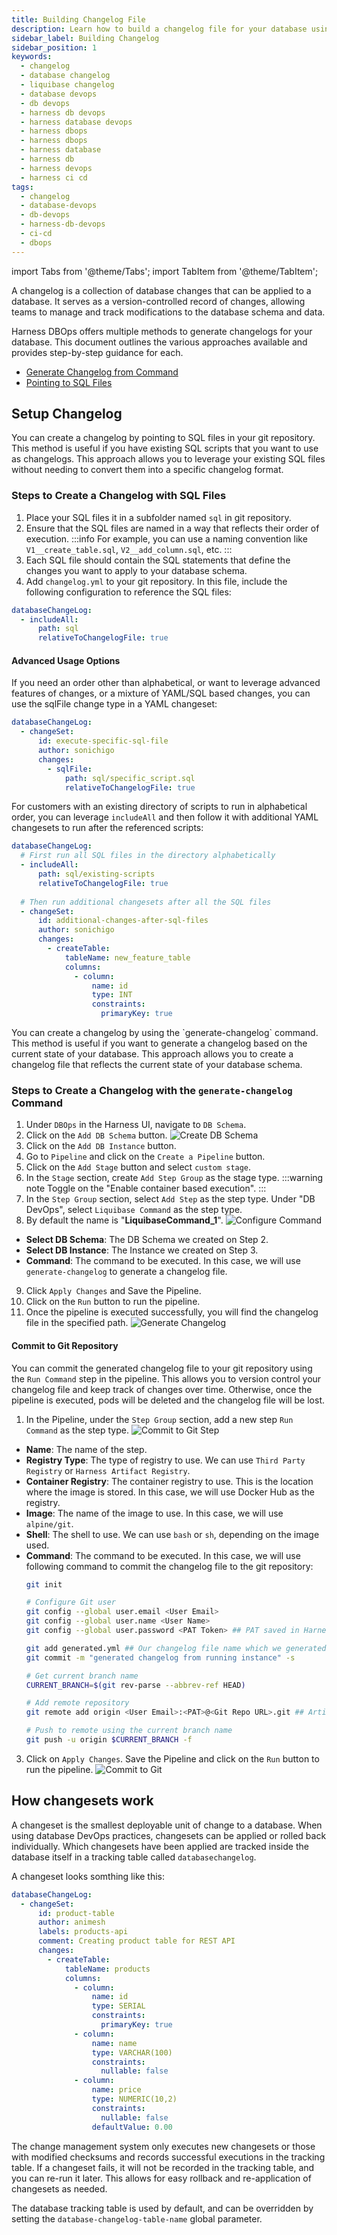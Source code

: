 ```yaml
---
title: Building Changelog File
description: Learn how to build a changelog file for your database using Harness DBOps.
sidebar_label: Building Changelog
sidebar_position: 1
keywords:
  - changelog
  - database changelog
  - liquibase changelog
  - database devops
  - db devops
  - harness db devops
  - harness database devops
  - harness dbops
  - harness dbops
  - harness database
  - harness db
  - harness devops
  - harness ci cd
tags:
  - changelog
  - database-devops
  - db-devops
  - harness-db-devops
  - ci-cd
  - dbops
---
```


import Tabs from '@theme/Tabs';
import TabItem from '@theme/TabItem';

A changelog is a collection of database changes that can be applied to a database. It serves as a version-controlled record of changes, allowing teams to manage and track modifications to the database schema and data.

Harness DBOps offers multiple methods to generate changelogs for your database. This document outlines the various approaches available and provides step-by-step guidance for each.

- [Generate Changelog from Command](#steps-to-create-a-changelog-with-the-generate-changelog-command)
- [Pointing to SQL Files](#steps-to-create-a-changelog-with-sql-files)

## Setup Changelog

<Tabs>
<TabItem value="Using existing SQL files">

You can create a changelog by pointing to SQL files in your git repository. This method is useful if you have existing SQL scripts that you want to use as changelogs.
This approach allows you to leverage your existing SQL files without needing to convert them into a specific changelog format.

### Steps to Create a Changelog with SQL Files

1. Place your SQL files it in a subfolder named `sql` in git repository.
2. Ensure that the SQL files are named in a way that reflects their order of execution. 
:::info 
For example, you can use a naming convention like `V1__create_table.sql`, `V2__add_column.sql`, etc.
:::
3. Each SQL file should contain the SQL statements that define the changes you want to apply to your database schema.
4. Add `changelog.yml` to your git repository. In this file, include the following configuration to reference the SQL files:

```yaml
databaseChangeLog:
  - includeAll:
      path: sql
      relativeToChangelogFile: true
```

#### Advanced Usage Options
If you need an order other than alphabetical, or want to leverage advanced features of changes, or a mixture of YAML/SQL based changes, you can use the sqlFile change type in a YAML changeset:

```yaml
databaseChangeLog:
  - changeSet:
      id: execute-specific-sql-file
      author: sonichigo
      changes:
        - sqlFile:
            path: sql/specific_script.sql
            relativeToChangelogFile: true
```

For customers with an existing directory of scripts to run in alphabetical order, you can leverage `includeAll` and then follow it with additional YAML changesets to run after the referenced scripts:
```yaml
databaseChangeLog:
  # First run all SQL files in the directory alphabetically
  - includeAll:
      path: sql/existing-scripts
      relativeToChangelogFile: true
      
  # Then run additional changesets after all the SQL files
  - changeSet:
      id: additional-changes-after-sql-files
      author: sonichigo
      changes:
        - createTable:
            tableName: new_feature_table
            columns:
              - column:
                  name: id
                  type: INT
                  constraints:
                    primaryKey: true
```
</TabItem>


<TabItem value="Generate Changelog Command">
You can create a changelog by using the `generate-changelog` command. This method is useful if you want to generate a changelog based on the current state of your database. This approach allows you to create a changelog file that reflects the current state of your database schema.

### Steps to Create a Changelog with the `generate-changelog` Command

1. Under `DBOps` in the Harness UI, navigate to `DB Schema`.
2. Click on the `Add DB Schema` button.
![Create DB Schema](../use-database-devops/static/db-devops-create-dbschema.png)
3. Click on the `Add DB Instance` button.
4. Go to `Pipeline` and click on the `Create a Pipeline` button.
5. Click on the `Add Stage` button and select `custom stage`.
6. In the `Stage` section, create `Add Step Group` as the stage type.
:::warning note 
Toggle on the "Enable container based execution".
:::
7. In the `Step Group` section, select `Add Step` as the step type. Under "DB DevOps", select `Liquibase Command` as the step type.
8. By default the name is "**LiquibaseCommand_1**".
![Configure Command](../use-database-devops/static/build-changelog/db-devops-liquibase-command.png)
- **Select DB Schema**: The DB Schema we created on Step 2.
- **Select DB Instance**: The Instance we created on Step 3.
- **Command**: The command to be executed. In this case, we will use `generate-changelog` to generate a changelog file.
9. Click `Apply Changes` and Save the Pipeline.
10. Click on the `Run` button to run the pipeline.
11. Once the pipeline is executed successfully, you will find the changelog file in the specified path.
![Generate Changelog](../use-database-devops/static/build-changelog/db-devops-generate-changelog.png)

#### Commit to Git Repository
You can commit the generated changelog file to your git repository using the `Run Command` step in the pipeline. This allows you to version control your changelog file and keep track of changes over time. Otherwise, once the pipeline is executed, pods will be deleted and the changelog file will be lost.

1. In the Pipeline, under the `Step Group` section, add a new step `Run Command` as the step type.
![Commit to Git Step](../use-database-devops/static/build-changelog/db-devops-changelog-git-commit-step.png)
- **Name**: The name of the step.
- **Registry Type**: The type of registry to use. We can use `Third Party Registry` or `Harness Artifact Registry`. 
- **Container Registry**: The container registry to use. This is the location where the image is stored. In this case, we will use Docker Hub as the registry.
- **Image**: The name of the image to use. In this case, we will use `alpine/git`.
- **Shell**: The shell to use. We can use `bash` or `sh`, depending on the image used.
- **Command**: The command to be executed. In this case, we will use following command to commit the changelog file to the git repository:
  ```bash
  git init

  # Configure Git user
  git config --global user.email <User Email>
  git config --global user.name <User Name>
  git config --global user.password <PAT Token> ## PAT saved in Harness Secrets Manager

  git add generated.yml ## Our changelog file name which we generated in the previous step
  git commit -m "generated changelog from running instance" -s

  # Get current branch name
  CURRENT_BRANCH=$(git rev-parse --abbrev-ref HEAD)

  # Add remote repository
  git remote add origin <User Email>:<PAT>@<Git Repo URL>.git ## Artifact Registry URL with https:// after @

  # Push to remote using the current branch name
  git push -u origin $CURRENT_BRANCH -f
  ```
3. Click on `Apply Changes`. Save the Pipeline and click on the `Run` button to run the pipeline.
![Commit to Git](../use-database-devops/static/build-changelog/db-devops-changelog-git-commit.png)

</TabItem>
</Tabs>

## How changesets work
A changeset is the smallest deployable unit of change to a database. When using database DevOps practices, changesets can be applied or rolled back individually. Which changesets have been applied are tracked inside the database itself in a tracking table called  `databasechangelog`. 

A changeset looks somthing like this:

```yaml
databaseChangeLog:
  - changeSet:
      id: product-table
      author: animesh
      labels: products-api 
      comment: Creating product table for REST API
      changes:
        - createTable:
            tableName: products
            columns:
              - column:
                  name: id
                  type: SERIAL
                  constraints:
                    primaryKey: true
              - column:
                  name: name
                  type: VARCHAR(100)
                  constraints:
                    nullable: false
              - column:
                  name: price
                  type: NUMERIC(10,2)
                  constraints:
                    nullable: false
                  defaultValue: 0.00
```

The change management system only executes new changesets or those with modified checksums and records successful executions in the tracking table. If a changeset fails, it will not be recorded in the tracking table, and you can re-run it later. This allows for easy rollback and re-application of changesets as needed.

The database tracking table is used by default, and can be overridden by setting the `database-changelog-table-name` global parameter.